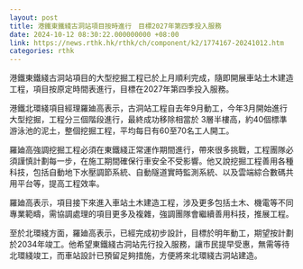 ```yaml
---
layout: post
title: 港鐵東鐵綫古洞站項目按時進行　目標2027年第四季投入服務
date: 2024-10-12 08:30:22.000000000 +08:00
link: https://news.rthk.hk/rthk/ch/component/k2/1774167-20241012.htm
categories: rthk
---
```


港鐵東鐵綫古洞站項目的大型挖掘工程已於上月順利完成，隨即開展車站土木建造工程，項目按原定時間表進行，目標在2027年第四季投入服務。

港鐵北環綫項目經理羅廸高表示，古洞站工程自去年9月動工，今年3月開始進行大型挖掘，工程分三個階段進行，最終成功移除相當於 3層半樓高，約40個標準游泳池的泥土，整個挖掘工程，平均每日有60至70名工人開工。

羅廸高強調挖掘工程必須在東鐵綫正常運作期間進行，帶來很多挑戰，工程團隊必須謹慎計劃每一步，在施工期間確保行車安全不受影響。他又說挖掘工程善用各種科技，包括自動地下水壓調節系統、自動隧道實時監測系統、以及雲端綜合數碼共用平台等，提高工程效率。

羅廸高表示，項目接下來進入車站土木建造工程，涉及更多包括土木、機電等不同專業範疇，需協調處理的項目更多及複雜，強調團隊會繼續善用科技，推展工程。

至於北環綫方面，羅廸高表示，已經完成初步設計，目標於明年動工，期望按計劃於2034年竣工。他希望東鐵綫古洞站先行投入服務，讓市民提早受惠，無需等待北環綫竣工，而車站設計已預留足夠措施，方便將來北環綫古洞站建造。
